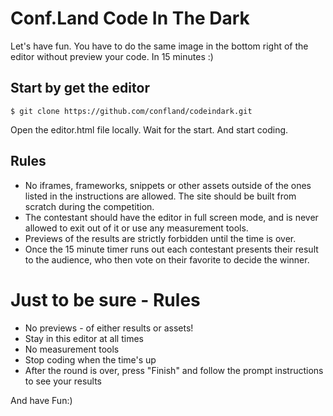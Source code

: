 # Conf.Land Code In The Dark

Let's have fun.
You have to do the same image in the bottom right of the editor without preview your code. In 15 minutes :)

## Start by get the editor
```
$ git clone https://github.com/confland/codeindark.git
```
Open the editor.html file locally. Wait for the start. And start coding.

## Rules
* No iframes, frameworks, snippets or other assets outside of the ones listed in the instructions are allowed. The site should be built from scratch during the competition.
* The contestant should have the editor in full screen mode, and is never allowed to exit out of it or use any measurement tools.
* Previews of the results are strictly forbidden until the time is over.
* Once the 15 minute timer runs out each contestant presents their result to the audience, who then vote on their favorite to decide the winner.

# Just to be sure - Rules
* No previews - of either results or assets!
* Stay in this editor at all times
* No measurement tools
* Stop coding when the time's up
* After the round is over, press "Finish" and follow the prompt instructions to see your results

And have Fun:)
